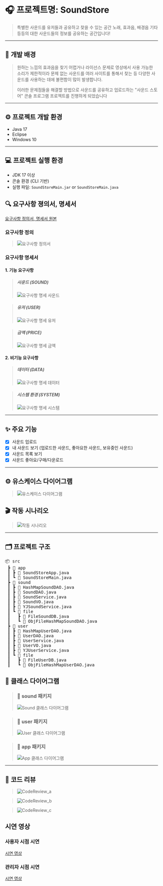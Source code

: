 # 🎧 프로젝트명: SoundStore

> 특별한 사운드를 유저들과 공유하고 찾을 수 있는 공간
> 노래, 효과음, 배경음 기타 등등의 대한 사운드들의 정보를 공유하는 공간입니다!

---

## 🧠 개발 배경

> 원하는 느낌의 효과음을 찾기 어렵거나 라이선스 문제로 영상에서 사용 가능한 소리가 제한적이라
> 문제 없는 사운드를 여러 사이트를 통해서 찾는 등 다양한 사운드를 사용하는 데에 불편함이 많이 발생합니다.
> 
> 이러한 문제점들을 해결할 방법으로 사운드를 공유하고 업로드하는 "사운드 스토어" 콘솔 프로그램 프로젝트를 진행하게 되었습니다

---

## ⚙️ 프로젝트 개발 환경

- Java 17
- Eclipse
- Windows 10

---

## 💻 프로젝트 실행 환경

- JDK 17 이상
- 콘솔 환경 (CLI 기반)
- 실행 파일: `SoundStoreMain.jar` or `SoundStoreMain.java`


## 🔍 요구사항 졍의서, 명세서
[요구사항 정의서, 명세서 원본](https://docs.google.com/spreadsheets/d/1eLR46TsCTyzi2-oHuJ4Jh1tjbZ6jeBRgaJTdUylKOZY/edit?usp=sharing)

### 요구사항 정의
> ![요구사항 정의서](./imgs/RequirementsDefinition.png)

### 요구사항 명세서
#### 1. 기능 요구사항
> ##### 사운드 (SOUND)
> ![요구사항 명세 사운드](./imgs/RequirementsSpecification_Sound.png)

> ##### 유저 (USER)
> ![요구사항 명세 유저](./imgs/RequirementsSpecification_User.png)

> ##### 금액 (PRICE)
> ![요구사항 명세 금액](./imgs/RequirementsSpecification_Price.png)


#### 2. 비기능 요구사항

> ##### 데이터 (DATA)
> ![요구사항 명세 데이터](./imgs/RequirementsSpecification_Data.png)

> ##### 시스템 환경 (SYSTEM)
> ![요구사항 명세 시스템](./imgs/RequirementsSpecification_System.png)
---

## ✨ 주요 기능

- [x] 사운드 업로드
- [x] 내 사운드 보기 (업로드한 사운드, 좋아요한 사운드, 보유중인 사운드)
- [x] 사운드 목록 보기
- [x] 사운드 좋아요/구매/다운로드

---

## ⚙ 유스케이스 다이어그램
> ![유스케이스 다이어그램](./imgs/useCase.png)

## 🎬 작동 시나리오

> ![작동 시나리오](./imgs/Scenario.png)

---

## 🗂️ 프로젝트 구조

<pre>
📦 src
 ┣ 📁 app
 ┃ ┣ 📄 SoundStoreApp.java
 ┃ ┗ 📄 SoundStoreMain.java
 ┣ 📁 sound
 ┃ ┣ 📄 HashMapSoundDAO.java
 ┃ ┣ 📄 SoundDAO.java
 ┃ ┣ 📄 SoundService.java
 ┃ ┣ 📄 SoundVO.java
 ┃ ┣ 📄 YJSoundService.java
 ┃ ┗ 📁 file
 ┃   ┣ 📄 FileSoundDB.java
 ┃   ┗ 📄 ObjFileHashMapSoundDAO.java
 ┣ 📁 user
 ┃ ┣ 📄 HashMapUserDAO.java
 ┃ ┣ 📄 UserDAO.java
 ┃ ┣ 📄 UserService.java
 ┃ ┣ 📄 UserVO.java
 ┃ ┣ 📄 YJUserService.java
 ┃ ┗ 📁 file
 ┃   ┣ 📄 FileUserDB.java
 ┃   ┗ 📄 ObjFileHashMapUserDAO.java
</pre>

## 🧭 클래스 다이어그램

> ### 📁 sound 패키지  
> ![Sound 클래스 다이어그램](./imgs/ClassDiagram_PackageSound.png)

> ### 📁 user 패키지  
> ![User 클래스 다이어그램](./imgs/ClassDiagram_PackageUser.png)

> ### 📁 app 패키지  
> ![App 클래스 다이어그램](./imgs/ClassDiagram_PackageApp.png)

---

## 📑 코드 리뷰

> ![CodeReview_a](./imgs/CodeReview_a.png)

> ![CodeReview_b](./imgs/CodeReview_b.png)

> ![CodeReview_c](./imgs/CodeReview_c.png)

## 시연 영상
### 사용자 시점 시연
[시연 영상](https://www.youtube.com/watch?v=NEphpE_5sUg)

### 관리자 시점 시연
[시연 영상](https://www.youtube.com/watch?v=hyDJbIjmpTA)
